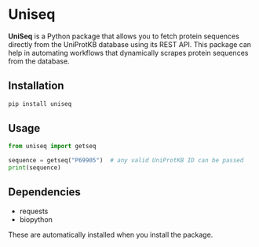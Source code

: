 # Uniseq

**UniSeq** is a Python package that allows you to fetch protein sequences directly from the UniProtKB database using its REST API. This package can help in automating workflows that dynamically scrapes protein sequences from the database. 

## Installation
```bash
pip install uniseq
```

## Usage
```python
from uniseq import getseq

sequence = getseq("P69905")  # any valid UniProtKB ID can be passed
print(sequence)
```

## Dependencies
- requests
- biopython

These are automatically installed when you install the package.

